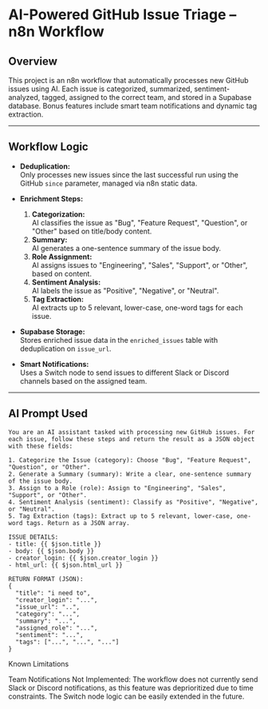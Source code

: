 # AI-Powered GitHub Issue Triage – n8n Workflow

## Overview

This project is an n8n workflow that automatically processes new GitHub issues using AI. Each issue is categorized, summarized, sentiment-analyzed, tagged, assigned to the correct team, and stored in a Supabase database. Bonus features include smart team notifications and dynamic tag extraction.

---

## Workflow Logic

- **Deduplication:**  
  Only processes new issues since the last successful run using the GitHub `since` parameter, managed via n8n static data.

- **Enrichment Steps:**
  1. **Categorization:**  
     AI classifies the issue as "Bug", "Feature Request", "Question", or "Other" based on title/body content.
  2. **Summary:**  
     AI generates a one-sentence summary of the issue body.
  3. **Role Assignment:**  
     AI assigns issues to "Engineering", "Sales", "Support", or "Other", based on content.
  4. **Sentiment Analysis:**  
     AI labels the issue as "Positive", "Negative", or "Neutral".
  5. **Tag Extraction:**  
     AI extracts up to 5 relevant, lower-case, one-word tags for each issue.

- **Supabase Storage:**  
  Stores enriched issue data in the `enriched_issues` table with deduplication on `issue_url`.  

- **Smart Notifications:**  
  Uses a Switch node to send issues to different Slack or Discord channels based on the assigned team.

---

## AI Prompt Used

```
You are an AI assistant tasked with processing new GitHub issues. For each issue, follow these steps and return the result as a JSON object with these fields:

1. Categorize the Issue (category): Choose "Bug", "Feature Request", "Question", or "Other".
2. Generate a Summary (summary): Write a clear, one-sentence summary of the issue body.
3. Assign to a Role (role): Assign to "Engineering", "Sales", "Support", or "Other".
4. Sentiment Analysis (sentiment): Classify as "Positive", "Negative", or "Neutral".
5. Tag Extraction (tags): Extract up to 5 relevant, lower-case, one-word tags. Return as a JSON array.

ISSUE DETAILS:
- title: {{ $json.title }}
- body: {{ $json.body }}
- creator_login: {{ $json.creator_login }}
- html_url: {{ $json.html_url }}

RETURN FORMAT (JSON):
{
  "title": "i need to",
  "creator_login": "...",
  "issue_url": "..",
  "category": "...",
  "summary": "...",
  "assigned_role": "...",
  "sentiment": "...",
  "tags": ["...", "...", "..."]
}
```
Known Limitations

Team Notifications Not Implemented:
The workflow does not currently send Slack or Discord notifications, as this feature was deprioritized due to time constraints. The Switch node logic can be easily extended in the future.
